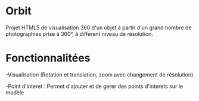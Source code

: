 # Orbit
Projet HTML5 de visualisation 360 d'un objet a partir d'un grand nombre de photographies
prise à 360°, à different niveau de résolution.

# Fonctionnalitées

-Visualisation (Rotation et translation, zoom avec changement de résolution)

-Point d'interet :
  Permet d'ajouter et de gerer des points d'interets sur le modèle
